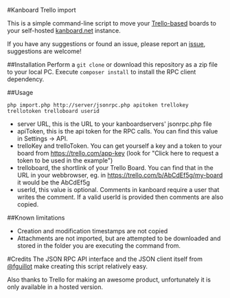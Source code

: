 #Kanboard Trello import

This is a simple command-line script to move your [Trello-based](http://www.trello.com) boards to
your self-hosted [kanboard.net](http://www.kanboard.net) instance.

If you have any suggestions or found an issue, please report an [issue](https://github.com/matueranet/kanboard-import-trello/issues), suggestions are welcome!

##Installation
Perform a `git clone` or download this repository as a zip file to your local PC. Execute `composer install` to install the RPC client dependency.

##Usage

    php import.php http://server/jsonrpc.php apitoken trellokey trellotoken trelloboard userid

- server URL, this is the URL to your kanboardservers' jsonrpc.php file
- apiToken, this is the api token for the RPC calls. You can find this value in Settings -> API.
- trelloKey and trelloToken. You can get yourself a key and a token to your board from https://trello.com/app-key (look for "Click here to request a token to be used in the example")
- trelloboard, the shortlink of your Trello Board. You can find that in the URL in your webbrowser, eg. in https://trello.com/b/AbCdEf5g/my-board it would be the AbCdEf5g
- userId, this value is optional. Comments in kanboard require a user that writes the comment. If a valid userId is provided then comments are also copied.

##Known limitations
- Creation and modification timestamps are not copied
- Attachments are not imported, but are attempted to be downloaded and stored in the folder you are executing the command from.

#Credits
The JSON RPC API interface and the JSON client itself from [@fguillot](https://github.com/fguillot) make creating this script relatively easy.

Also thanks to Trello for making an awesome product, unfortunately it is only available in a hosted version.
